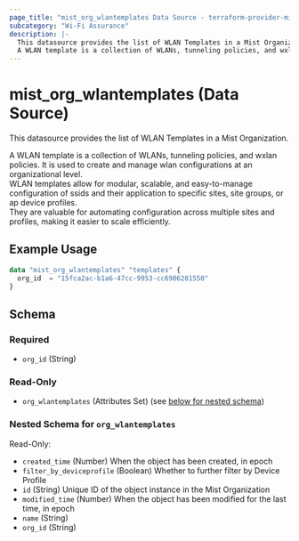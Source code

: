 ```yaml
---
page_title: "mist_org_wlantemplates Data Source - terraform-provider-mist"
subcategory: "Wi-Fi Assurance"
description: |-
  This datasource provides the list of WLAN Templates in a Mist Organization.
  A WLAN template is a collection of WLANs, tunneling policies, and wxlan policies. It is used to create and manage wlan configurations at an organizational level.WLAN templates allow for modular, scalable, and easy-to-manage configuration of ssids and their application to specific sites, site groups, or ap device profiles.They are valuable for automating configuration across multiple sites and profiles, making it easier to scale efficiently.
---
```


# mist_org_wlantemplates (Data Source)

This datasource provides the list of WLAN Templates in a Mist Organization.

A WLAN template is a collection of WLANs, tunneling policies, and wxlan policies. It is used to create and manage wlan configurations at an organizational level.  
WLAN templates allow for modular, scalable, and easy-to-manage configuration of ssids and their application to specific sites, site groups, or ap device profiles.  
They are valuable for automating configuration across multiple sites and profiles, making it easier to scale efficiently.


## Example Usage

```terraform
data "mist_org_wlantemplates" "templates" {
  org_id  = "15fca2ac-b1a6-47cc-9953-cc6906281550"
}
```

<!-- schema generated by tfplugindocs -->
## Schema

### Required

- `org_id` (String)

### Read-Only

- `org_wlantemplates` (Attributes Set) (see [below for nested schema](#nestedatt--org_wlantemplates))

<a id="nestedatt--org_wlantemplates"></a>
### Nested Schema for `org_wlantemplates`

Read-Only:

- `created_time` (Number) When the object has been created, in epoch
- `filter_by_deviceprofile` (Boolean) Whether to further filter by Device Profile
- `id` (String) Unique ID of the object instance in the Mist Organization
- `modified_time` (Number) When the object has been modified for the last time, in epoch
- `name` (String)
- `org_id` (String)